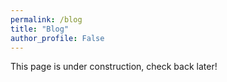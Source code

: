```yaml
---
permalink: /blog
title: "Blog"
author_profile: False
---
```


This page is under construction, check back later!

<!-- ## A Review of Recent Progress on QLDPC Code Surgery -->